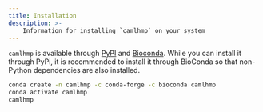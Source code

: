 ```yaml
---
title: Installation
description: >-
    Information for installing `camlhmp` on your system
---
```


`camlhmp` is available through [PyPI](https://pypi.org/project/camlhmp/) and
[Bioconda](https://bioconda.github.io/recipes/camlhmp/README.html). While you can install it
through PyPi, it is recommended to install it through BioConda so that non-Python dependencies
are also installed.

```bash
conda create -n camlhmp -c conda-forge -c bioconda camlhmp
conda activate camlhmp
camlhmp
```
